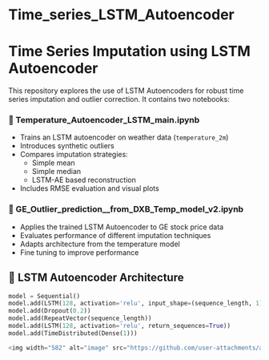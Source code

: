 # Time_series_LSTM_Autoencoder

# Time Series Imputation using LSTM Autoencoder

This repository explores the use of LSTM Autoencoders for robust time series imputation and outlier correction. It contains two notebooks:

### 🔹 Temperature_Autoencoder_LSTM_main.ipynb
- Trains an LSTM autoencoder on weather data (`temperature_2m`)
- Introduces synthetic outliers
- Compares imputation strategies:
  - Simple mean
  - Simple median
  - LSTM-AE based reconstruction
- Includes RMSE evaluation and visual plots

### 🔹 GE_Outlier_prediction__from_DXB_Temp_model_v2.ipynb
- Applies the trained LSTM Autoencoder to GE stock price data
- Evaluates performance of different imputation techniques
- Adapts architecture from the temperature model
- Fine tuning to improve performance <TBD>

## 🧠 LSTM Autoencoder Architecture

```python
model = Sequential()
model.add(LSTM(128, activation='relu', input_shape=(sequence_length, 1), return_sequences=False))
model.add(Dropout(0.2))
model.add(RepeatVector(sequence_length))
model.add(LSTM(128, activation='relu', return_sequences=True))
model.add(TimeDistributed(Dense(1)))

<img width="582" alt="image" src="https://github.com/user-attachments/assets/affd8683-5876-4a39-abcc-9f9eee4ac232" />

